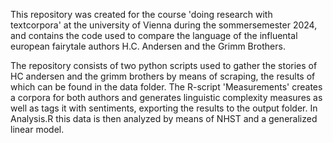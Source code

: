 This repository was created for the course 'doing research with textcorpora' at the university of Vienna during the sommersemester 2024, and contains the code used to compare the language of the influental european fairytale authors H.C. Andersen and the Grimm Brothers.

The repository consists of two python scripts used to gather the stories of HC andersen and the grimm brothers by means of scraping, the results of which can be found in the data folder.
The R-script 'Measurements' creates a corpora for both authors and generates linguistic complexity measures as well as tags it with sentiments, exporting the results to the output folder.
In Analysis.R this data is then analyzed by means of NHST and a generalized linear model. 
